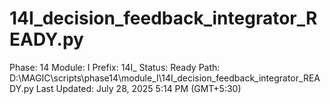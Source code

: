 # 14I_decision_feedback_integrator_READY.py

Phase: 14
Module: I
Prefix: 14I_
Status: Ready
Path: D:\MAGIC\scripts\phase14\module_I\14I_decision_feedback_integrator_READY.py
Last Updated: July 28, 2025 5:14 PM (GMT+5:30)